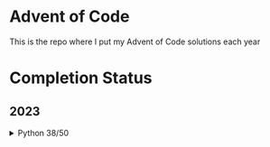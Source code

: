 # Advent of Code

This is the repo where I put my Advent of Code solutions each year

# Completion Status

## 2023

<details><summary>Python 38/50</summary>

| Day | Part 1             | Part 2             |
|-----|--------------------|--------------------|
| 01  | :white_check_mark: | :white_check_mark: |
| 02  | :white_check_mark: | :white_check_mark: |
| 03  | :white_check_mark: | :white_check_mark: |
| 04  | :white_check_mark: | :white_check_mark: |
| 05  | :white_check_mark: | :white_check_mark: |
| 06  | :white_check_mark: | :white_check_mark: |
| 07  | :white_check_mark: | :white_check_mark: |
| 08  | :white_check_mark: | :white_check_mark: |
| 09  | :white_check_mark: | :white_check_mark: |
| 10  | :white_check_mark: | :white_check_mark: |
| 11  | :white_check_mark: | :white_check_mark: |
| 12  | :white_check_mark: | :white_check_mark: |
| 13  | :white_check_mark: | :white_check_mark: |
| 14  | :white_check_mark: | :x:                |
| 15  | :white_check_mark: | :white_check_mark: |
| 16  | :white_check_mark: | :white_check_mark: |
| 17  | :white_check_mark: | :white_check_mark: |
| 18  | :white_check_mark: | :white_check_mark: |
| 19  | :white_check_mark: | :white_check_mark: |
| 20  | :x:                | :x:                |
| 21  | :white_check_mark: | :x:                |
| 22  | :x:                | :x:                |
| 23  | :x:                | :x:                |
| 24  | :x:                | :x:                |
| 25  | :x:                | :x:                |

</details>